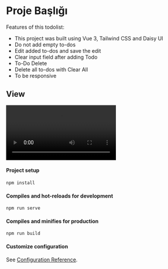 # Proje Başlığı

Features of this todolist:
* This project was built using Vue 3, Tailwind CSS and Daisy UI
* Do not add empty to-dos
* Edit added to-dos and save the edit
* Clear input field after adding Todo
* To-Do Delete
* Delete all to-dos with Clear All
* To be responsive


## View

![Screen record](video.mp4)




#### Project setup
```
npm install
```

#### Compiles and hot-reloads for development
```
npm run serve
```

#### Compiles and minifies for production
```
npm run build
```

#### Customize configuration
See [Configuration Reference](https://cli.vuejs.org/config/).
